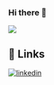 ### Hi there 👋

[![](https://visitcount.itsvg.in/api?id=test&label=Profile%20Views&color=8&pretty=false)](https://visitcount.itsvg.in)

## 🔗 Links
[![linkedin](https://img.shields.io/badge/linkedin-0A66C2?style=for-the-badge&logo=linkedin&logoColor=white)](https://www.linkedin.com/in/tariq-chellali-518867174/)
